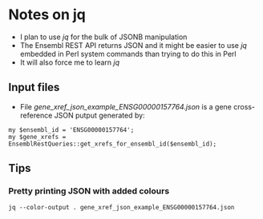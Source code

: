 # Notes on __jq__

- I plan to use _jq_ for the bulk of JSONB manipulation
- The Ensembl REST API returns JSON and it might be easier to use _jq_ embedded in Perl system commands than trying to do this in Perl
- It will also force me to learn _jq_

## Input files

- File _gene_xref_json_example_ENSG00000157764.json_ is a gene cross-reference JSON putput generated by:

```{perl}
my $ensembl_id = 'ENSG00000157764';
my $gene_xrefs = EnsemblRestQueries::get_xrefs_for_ensembl_id($ensembl_id);
```

## Tips

### Pretty printing JSON with added colours

```{console}
jq --color-output . gene_xref_json_example_ENSG00000157764.json
```



